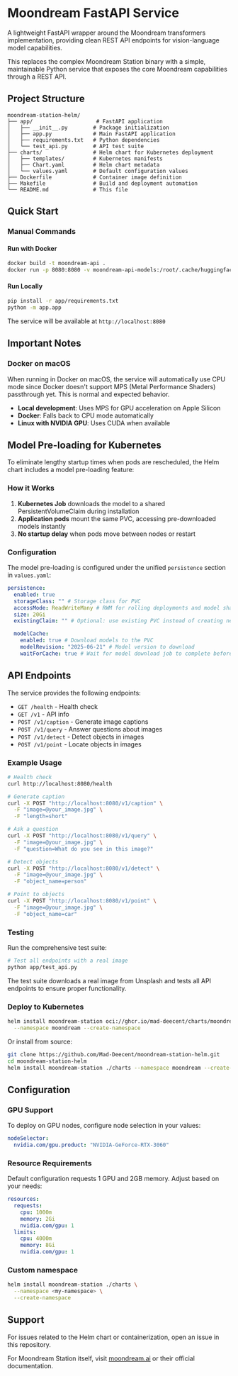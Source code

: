 # Moondream FastAPI Service

A lightweight FastAPI wrapper around the Moondream transformers implementation, providing clean REST API endpoints for vision-language model capabilities.

This replaces the complex Moondream Station binary with a simple, maintainable Python service that exposes the core Moondream capabilities through a REST API.

## Project Structure

```
moondream-station-helm/
├── app/                    # FastAPI application
│   ├── __init__.py        # Package initialization
│   ├── app.py             # Main FastAPI application
│   ├── requirements.txt   # Python dependencies
│   └── test_api.py        # API test suite
├── charts/                # Helm chart for Kubernetes deployment
│   ├── templates/         # Kubernetes manifests
│   ├── Chart.yaml         # Helm chart metadata
│   └── values.yaml        # Default configuration values
├── Dockerfile             # Container image definition
├── Makefile               # Build and deployment automation
└── README.md              # This file
```

## Quick Start

### Manual Commands

#### Run with Docker

```bash
docker build -t moondream-api .
docker run -p 8080:8080 -v moondream-api-models:/root/.cache/huggingface moondream-api
```

#### Run Locally

```bash
pip install -r app/requirements.txt
python -m app.app
```

The service will be available at `http://localhost:8080`

## Important Notes

### Docker on macOS

When running in Docker on macOS, the service will automatically use CPU mode since Docker doesn't support MPS (Metal Performance Shaders) passthrough yet. This is normal and expected behavior.

- **Local development**: Uses MPS for GPU acceleration on Apple Silicon
- **Docker**: Falls back to CPU mode automatically
- **Linux with NVIDIA GPU**: Uses CUDA when available

## Model Pre-loading for Kubernetes

To eliminate lengthy startup times when pods are rescheduled, the Helm chart includes a model pre-loading feature:

### How it Works

1. **Kubernetes Job** downloads the model to a shared PersistentVolumeClaim during installation
2. **Application pods** mount the same PVC, accessing pre-downloaded models instantly
3. **No startup delay** when pods move between nodes or restart

### Configuration

The model pre-loading is configured under the unified `persistence` section in `values.yaml`:

```yaml
persistence:
  enabled: true
  storageClass: "" # Storage class for PVC
  accessMode: ReadWriteMany # RWM for rolling deployments and model sharing
  size: 20Gi
  existingClaim: "" # Optional: use existing PVC instead of creating new one

  modelCache:
    enabled: true # Download models to the PVC
    modelRevision: "2025-06-21" # Model version to download
    waitForCache: true # Wait for model download job to complete before starting pods
```

## API Endpoints

The service provides the following endpoints:

- `GET /health` - Health check
- `GET /v1` - API info
- `POST /v1/caption` - Generate image captions
- `POST /v1/query` - Answer questions about images
- `POST /v1/detect` - Detect objects in images
- `POST /v1/point` - Locate objects in images

### Example Usage

```bash
# Health check
curl http://localhost:8080/health

# Generate caption
curl -X POST "http://localhost:8080/v1/caption" \
  -F "image=@your_image.jpg" \
  -F "length=short"

# Ask a question
curl -X POST "http://localhost:8080/v1/query" \
  -F "image=@your_image.jpg" \
  -F "question=What do you see in this image?"

# Detect objects
curl -X POST "http://localhost:8080/v1/detect" \
  -F "image=@your_image.jpg" \
  -F "object_name=person"

# Point to objects
curl -X POST "http://localhost:8080/v1/point" \
  -F "image=@your_image.jpg" \
  -F "object_name=car"
```

### Testing

Run the comprehensive test suite:

```bash
# Test all endpoints with a real image
python app/test_api.py
```

The test suite downloads a real image from Unsplash and tests all API endpoints to ensure proper functionality.

### Deploy to Kubernetes

```bash
helm install moondream-station oci://ghcr.io/mad-deecent/charts/moondream-station \
  --namespace moondream --create-namespace
```

Or install from source:

```bash
git clone https://github.com/Mad-Deecent/moondream-station-helm.git
cd moondream-station-helm
helm install moondream-station ./charts --namespace moondream --create-namespace
```

## Configuration

### GPU Support

To deploy on GPU nodes, configure node selection in your values:

```yaml
nodeSelector:
  nvidia.com/gpu.product: "NVIDIA-GeForce-RTX-3060"
```

### Resource Requirements

Default configuration requests 1 GPU and 2GB memory. Adjust based on your needs:

```yaml
resources:
  requests:
    cpu: 1000m
    memory: 2Gi
    nvidia.com/gpu: 1
  limits:
    cpu: 4000m
    memory: 8Gi
    nvidia.com/gpu: 1
```

### Custom namespace

```bash
helm install moondream-station ./charts \
  --namespace <my-namespace> \
  --create-namespace
```

## Support

For issues related to the Helm chart or containerization, open an issue in this repository.

For Moondream Station itself, visit [moondream.ai](https://moondream.ai) or their official documentation.
